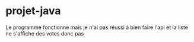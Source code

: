 # projet-java

Le programme fonctionne mais je n'ai pas réussi à bien faire l'api et la liste ne s'affiche des votes donc pas
